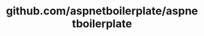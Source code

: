 ---
layout: post
title: github.com/aspnetboilerplate/aspnetboilerplate
categories: link
tags: [انگلیسی, برنامه‌نویسی]
---